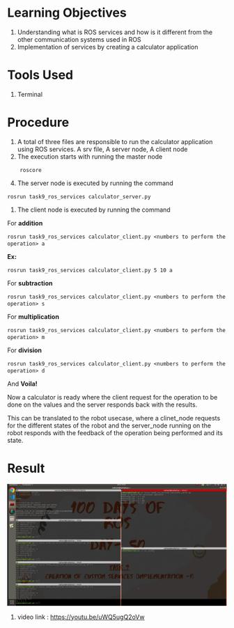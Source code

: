 # Learning Objectives

1.  Understanding what is ROS services and how is it different from the other communication systems used in ROS
2.  Implementation of services by creating a calculator application


# Tools Used
1. Terminal

# Procedure


1.  A total of three files are responsible to run the calculator application using ROS services. A srv file, A server node, A client node
2.  The execution starts with running the master node 
```
    roscore
```
4.  The server node is executed by running the command
```
rosrun task9_ros_services calculator_server.py
```
1.  The client node is executed by running the command

For **addition**
```
rosrun task9_ros_services calculator_client.py <numbers to perform the operation> a
```

**Ex:** 
```
rosrun task9_ros_services calculator_client.py 5 10 a
```
For **subtraction**
```
rosrun task9_ros_services calculator_client.py <numbers to perform the operation> s
```
For **multiplication**
```
rosrun task9_ros_services calculator_client.py <numbers to perform the operation> m
```
For **division**
```
rosrun task9_ros_services calculator_client.py <numbers to perform the operation> d
```
And **Voila!**

Now a calculator is ready where the client request for the operation to be done on the values and the server responds back with the results.

This can be translated to the robot usecase, where a clinet_node requests for the different states of the robot and the server_node running on the robot responds with the feedback of the operation being performed and its state.

# Result
![results](images/results.png)

1. video link : https://youtu.be/uWQ5ugQ2oVw
